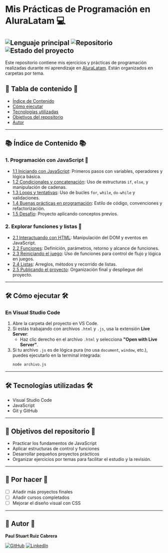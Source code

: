 # Mis Prácticas de Programación en AluraLatam 💻
 ![Lenguaje principal](https://img.shields.io/badge/JavaScript-ES6-informational) ![Repositorio](https://img.shields.io/badge/repositorio-público-brightgreen) ![Estado del proyecto](https://img.shields.io/badge/estado-en%20progreso-yellow)
---

Este repositorio contiene mis ejercicios y prácticas de programación realizadas durante mi aprendizaje en [AluraLatam](https://www.aluracursos.com/). Están organizados en carpetas por tema.

## 📌 Tabla de contenido 📌

- [ Índice de Contenido](#-índice-de-contenido)
- [ Cómo ejecutar](#️-cómo-ejecutar-️)
- [ Tecnologías utilizadas](#️-tecnologías-utilizadas-️)
- [ Objetivos del repositorio](#objetivos-del-repositorio-)
- [ Autor](#-autor)
---
## 📚 Índice de Contenido 📚

### 1. Programación con JavaScript 🧠

- [1.1 Iniciando con JavaScript](./1.programacion-con-javascript/1.iniciando-con-javascript): Primeros pasos con variables, operadores y lógica básica.
- [1.2 Condicionales y concatenación](./1.programacion-con-javascript/2.condicionales-y-concatenacion): Uso de estructuras `if`, `else`, y manipulación de cadenas.
- [1.3 Loops y tentativas](./1.programacion-con-javascript/3.loops-y-tentativas): Uso de bucles `for`, `while`, `do-while` y validaciones.
- [1.4 Buenas prácticas en programación](./1.programacion-con-javascript/4.buenas-practicas-en-programacion): Estilo de código, convenciones y refactorización.
- [1.5 Desafío](./1.programacion-con-javascript/5.desafio): Proyecto aplicando conceptos previos.

### 2. Explorar funciones y listas 🧩

- [2.1 Interactuando con HTML](./2.explorarfunciones-y-listas/1.interactuando-con-html): Manipulación del DOM y eventos en JavaScript.
- [2.2 Funciones](./2.explorarfunciones-y-listas/2.funciones): Definición, parámetros, retorno y alcance de funciones.
- [2.3 Reiniciando el juego](./2.explorarfunciones-y-listas/3.reiniciando-el-juego): Uso de funciones para control de flujo y lógica en juegos.
- [2.4 Listas](./2.explorarfunciones-y-listas/4.listas): Arreglos, métodos y recorrido de listas.
- [2.5 Publicando el proyecto](./2.explorarfunciones-y-listas/5.publicando-el-proyecto): Organización final y despliegue del proyecto.

---
## 🛠️ Cómo ejecutar 🛠️

### En Visual Studio Code
1. Abre la carpeta del proyecto en VS Code.
2. Si estás trabajando con archivos `.html` y `.js`, usa la extensión **Live Server**:
   - Haz clic derecho en el archivo `.html` y selecciona **"Open with Live Server"**.
3. Si tu archivo `.js` es de lógica pura (no usa `document`, `window`, etc.), puedes ejecutarlo en la terminal integrada:
   ```bash 
   node archivo.js

---

## 🛠️ Tecnologías utilizadas 🛠️

- Visual Studio Code
- JavaScript
- Git y GitHub

---
## 🎯 Objetivos del repositorio 🎯

- Practicar los fundamentos de JavaScript
- Aplicar estructuras de control y funciones
- Desarrollar pequeños proyectos prácticos
- Organizar ejercicios por temas para facilitar el estudio y la revisión.

---

## 📌 Por hacer 📌

- [ ] Añadir más proyectos finales
- [ ] Añadir cursos completados
- [ ] Mejorar el diseño visual con CSS

---
## 👤 Autor 👤

**Paul Stuart Ruiz Cabrera**

[![GitHub](https://img.shields.io/badge/GitHub-000?style=for-the-badge&logo=github&logoColor=white)](https://github.com/Paulruiz23) [![LinkedIn](https://img.shields.io/badge/LinkedIn-0A66C2?style=for-the-badge&logo=linkedin&logoColor=white)](https://www.linkedin.com/in/paulruiz4227/)